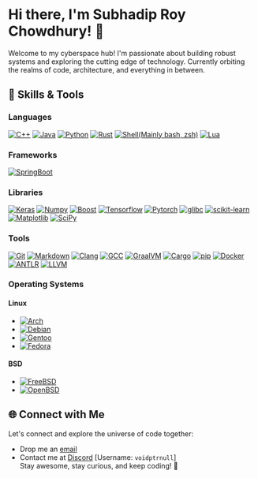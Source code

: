 # Hi there, I'm Subhadip Roy Chowdhury! 👋

Welcome to my cyberspace hub! I'm passionate about building robust systems and exploring the cutting edge of technology. Currently orbiting the realms of code, architecture, and everything in between.

## 🚀 Skills & Tools

### Languages
[![C++](https://img.shields.io/badge/c++-%2300599C.svg?style=for-the-badge&logo=c%2B%2B&logoColor=white)](https://en.wikipedia.org/wiki/C%2B%2B)
[![Java](https://img.shields.io/badge/java-orange.svg?style=for-the-badge&logo=openjdk&logoColor=white)](https://www.java.com)
[![Python](https://img.shields.io/badge/python-white?style=for-the-badge&logo=python&logoColor=original)](https://www.python.org)
[![Rust](https://img.shields.io/badge/rust-%23000000.svg?style=for-the-badge&logo=rust&logoColor=white)](https://www.rust-lang.org)
[![Shell(Mainly bash, zsh)](https://img.shields.io/badge/Shell-grey.svg?style=for-the-badge&logo=gnu-bash&logoColor=white)](https://en.wikipedia.org/wiki/Shell_script)
[![Lua](https://img.shields.io/badge/Lua-%232C2D72.svg?style=for-the-badge&logo=lua&logoColor=white)](https://www.lua.org/)

### Frameworks
[![SpringBoot](https://img.shields.io/badge/SpringBoot-%23000000.svg?style=for-the-badge&logo=spring-boot&logoColor=white)](https://spring.io/projects/spring-boot)

### Libraries
[![Keras](https://img.shields.io/badge/Keras-%23D00000.svg?style=for-the-badge&logo=Keras&logoColor=white)](https://keras.io/)
[![Numpy](https://img.shields.io/badge/numpy-%23013243.svg?style=for-the-badge&logo=numpy&logoColor=white)](https://numpy.org/)
[![Boost](https://img.shields.io/badge/boost-black.svg?style=for-the-badge&logo=boost&logoColor=white)](https://www.boost.org)
[![Tensorflow](https://img.shields.io/badge/tensorflow-white.svg?style=for-the-badge&logo=tensorflow&logoColor=original)](https://www.tensorflow.org)
[![Pytorch](https://img.shields.io/badge/pytorch-white.svg?style=for-the-badge&logo=pytorch&logoColor=original)](https://pytorch.org)
[![glibc](https://img.shields.io/badge/glibc-white.svg?style=for-the-badge&logo=gnu&logoColor=black)](https://www.gnu.org/software/libc/)
[![scikit-learn](https://img.shields.io/badge/scikit--learn-F7931E?style=for-the-badge&logo=scikit-learn&logoColor=white)](https://scikit-learn.org/)
[![Matplotlib](https://img.shields.io/badge/Matplotlib-%23EE4C2C.svg?style=for-the-badge&logo=matplotlib&logoColor=white)](https://matplotlib.org/)
[![SciPy](https://img.shields.io/badge/SciPy-%230C55A5.svg?style=for-the-badge&logo=scipy&logoColor=white)](https://www.scipy.org/)

### Tools
[![Git](https://img.shields.io/badge/Git-%23F05032.svg?style=for-the-badge&logo=git&logoColor=white)](https://git-scm.com)
[![Markdown](https://img.shields.io/badge/markdown-%23000000.svg?style=for-the-badge&logo=markdown&logoColor=white)](https://en.wikipedia.org/wiki/Markdown)
[![Clang](https://img.shields.io/badge/Clang-%23A9A9A9.svg?style=for-the-badge&logo=clang&logoColor=white)](https://clang.llvm.org)
[![GCC](https://img.shields.io/badge/GCC-%23FFA500.svg?style=for-the-badge&logo=gcc&logoColor=white)](https://gcc.gnu.org)
[![GraalVM](https://img.shields.io/badge/GraalVM-EC6C00?style=for-the-badge&logo=graalvm&logoColor=white)](https://www.graalvm.org)
[![Cargo](https://img.shields.io/badge/Cargo-%23000000.svg?style=for-the-badge&logo=rust&logoColor=white)](https://doc.rust-lang.org/cargo/)
[![pip](https://img.shields.io/badge/pip-%23FFD43B.svg?style=for-the-badge&logo=pypi&logoColor=white)](https://pip.pypa.io/en/stable/)
[![Docker](https://img.shields.io/badge/Docker-%232496ED.svg?style=for-the-badge&logo=docker&logoColor=white)](https://www.docker.com/)
[![ANTLR](https://img.shields.io/badge/ANTLR-%23000000.svg?style=for-the-badge&logo=antlr&logoColor=white)](https://www.antlr.org/)
[![LLVM](https://img.shields.io/badge/LLVM-white.svg?style=for-the-badge&logo=llvm&logoColor=black)](https://llvm.org/)

### Operating Systems
#### Linux

- [![Arch](https://img.shields.io/badge/Arch-1793D1?style=for-the-badge&logo=arch-linux&logoColor=white)](https://www.archlinux.org)
- [![Debian](https://img.shields.io/badge/Debian-FF3333?style=for-the-badge&logo=debian&logoColor=white)](https://debian.org)
- [![Gentoo](https://img.shields.io/badge/Gentoo-54487A?style=for-the-badge&logo=gentoo&logoColor=white)](https://www.gentoo.org)
- [![Fedora](https://img.shields.io/badge/Fedora-294172?style=for-the-badge&logo=fedora&logoColor=white)](https://getfedora.org)


#### BSD
- [![FreeBSD](https://img.shields.io/badge/FreeBSD-AB2B28?style=for-the-badge&logo=freebsd&logoColor=white)](https://www.freebsd.org)
- [![OpenBSD](https://img.shields.io/badge/OpenBSD-FCBA03?style=for-the-badge&logo=openbsd&logoColor=black)](https://openbsd.org)

## 🌐 Connect with Me
Let's connect and explore the universe of code together:
- Drop me an [email](mailto:voidptrnull@proton.me)
- Contact me at [Discord](https://discord.com/app) \[Username: `voidptrnull`\] <br>
Stay awesome, stay curious, and keep coding! 🖖
